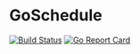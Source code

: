 # GoSchedule

[![Build Status](https://travis-ci.org/tjheslin1/GoSchedule.svg?branch=master)](https://travis-ci.org/tjheslin1/GoSchedule)
[![Go Report Card](https://goreportcard.com/badge/github.com/tjheslin1/GoSchedule)](https://goreportcard.com/report/github.com/tjheslin1/GoSchedule)
